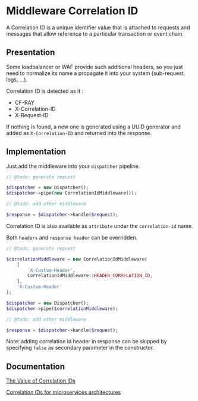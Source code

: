 # Middleware Correlation ID

A Correlation ID is a unique identifier value that is attached to requests and messages that allow reference to a particular transaction or event chain.


## Presentation

Some  loadbalancer or WAF provide such additional headers, so you just need to normalize its name a propagate it into your system (sub-request, logs, ...).

Correlation ID is detected as it :
- CF-RAY
- X-Correlation-ID
- X-Request-ID

If nothing is found, a new one is generated using a UUID generator and added as `X-Correlation-ID` and returned into the response.


## Implementation

Just add the middleware into your `dispatcher` pipeline.

````php
// @todo: generate request

$dispatcher = new Dispatcher();
$dispatcher->pipe(new CorrelationIdMiddleware());

// @todo: add other middleware

$response = $dispatcher->handle($request);
````

Correlation ID is also available as `attribute` under the `correlation-id` name.


Both `headers` and `response header` can be overridden.

````php
// @todo: generate request

$correlationMiddleware = new CorrelationIdMiddleware(
    [
        'X-Custom-Header',
        CorrelationIdMiddleware::HEADER_CORRELATION_ID,
    ],
    'X-Custom-Header'
);

$dispatcher = new Dispatcher();
$dispatcher->pipe($correlationMiddleware);

// @todo: add other middleware

$response = $dispatcher->handle($request);
````

Note: adding correlation id header in response can be skipped by specifying `false` as secondary parameter in the constructor.


## Documentation

[The Value of Correlation IDs](https://blog.rapid7.com/2016/12/23/the-value-of-correlation-ids/)

[Correlation IDs for microservices architectures](https://hilton.org.uk/blog/microservices-correlation-id)
